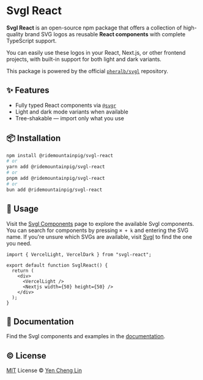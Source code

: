 # Svgl React

**Svgl React** is an open-source npm package that offers a collection of high-quality brand SVG logos as reusable **React components** with complete TypeScript support.

You can easily use these logos in your React, Next.js, or other frontend projects, with built-in support for both light and dark variants.

This package is powered by the official [`pheralb/svgl`](https://github.com/pheralb/svgl) repository.

## ✨ Features

- Fully typed React components via [`@svgr`](https://react-svgr.com/)
- Light and dark mode variants when available
- Tree-shakable — import only what you use

## 📦 Installation

```bash
npm install @ridemountainpig/svgl-react
# or
yarn add @ridemountainpig/svgl-react
# or
pnpm add @ridemountainpig/svgl-react
# or
bun add @ridemountainpig/svgl-react
```

## 🚀 Usage

Visit the [Svgl Components](https://svgl-react.vercel.app/docs/components) page to explore the available Svgl components. You can search for components by pressing `⌘ + k` and entering the SVG name. If you're unsure which SVGs are available, visit [Svgl](https://svgl.app/) to find the one you need.

```tsx
import { VercelLight, VercelDark } from "svgl-react";

export default function SvglReact() {
  return (
    <div>
      <VercelLight />
      <Nextjs width={50} height={50} />
    </div>
  );
}
```

## 📄 Documentation

Find the Svgl components and examples in the [documentation](https://svgl-react.vercel.app/docs).

## ©️ License

[MIT](https://github.com/ridemountainpig/svgl-react/blob/main/LICENSE) License © [Yen Cheng Lin](https://github.com/ridemountainpig/)
